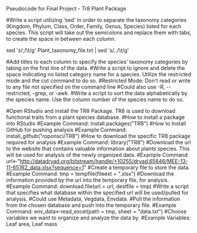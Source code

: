 Pseudocode for Final Project - Tr8 Plant Package

#Write a script utilizing 'sed' in order to separate the taxonomy categories (Kingdom, Phylum, Class, Order, Family, Genus, Species) listed for each species. This script will take out the semicolons and replace them with tabs, to create the space in between each column.

sed 's/;/\t/g' Plant_taxonomy_file.txt | sed 's/../\t/g'

#Add titles to each column to specify the species' taxonomy categories by tabing on the first line of the data. #Write a script to ignore and delete the space indicating no listed category name for a species. Utilize the restricted mode and the cut command to do so. #Restricted Mode: Don't read or write to any file not specified on the command line #Could also use -R, --restricted, -grep, or -awk. #Write a script to sort the data alphabetically by the species name. Use the column number of the species name to do so.

#Open RStudio and install the TR8 Package. TR8 is used to download functional traits from a plant species database. #How to install a package into RStudio #Example Command: install.packages("TR8") #How to Install GitHub for pushing analysis #Example Command: install_github("roponsci/TR8") #How to download the specific TR8 package required for analysis #Example Command: library("TR8") #Download the url to the website that contains valuable information about plants species. This will be used for analysis of the newly organized data. #Example Command: url<-"http://datadryad.org/bitstream/handle/+10255/dryad.65646/MEE-13-11-651R2_data.xlsx?sequence=1" #Create a temporary file to store the data. #Example Command: tmp = tempfile(fileext = ".xlsx") #Download the information provided by the url into the temporary file, for analysis. #Example Command: download.file(url = url, destfile = tmp) #Write a script that specifies what database within the specified url will be used/pulled for analysis. #Could use Metadata, Vegdata, Envdata. #Pull the information from the chosen database and push into the temporary file. #Example Command: env_data<-read_excel(path = tmp, sheet = "data.txt")
#Choose variables we want to organize and analyze the data by. #Example Variables: Leaf area, Leaf mass
